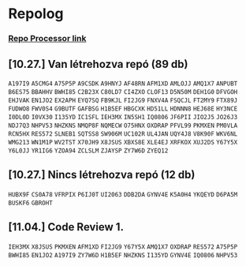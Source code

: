 # Repolog

### [Repo Processor link](https://users.nik.uni-obuda.hu/siposm/repo/)

## [10.27.] Van létrehozva repó (89 db)

`A197I9` `A5CMG4` `A75P5P` `A9CSDK` `A9HNYJ` `AF48RN` `AFM1XD` `AMLOJJ` `AMQ1X7` `ANPUBT` `B6ES75` `BBAHHV` `BWHI85` `C2B23X` `C80LD7` `CI4ZXO` `CLOF13` `D5N50M` `DEH1G0` `DFVGOH` `EHJVAK` `EN1JO2` `EX2APH` `EYQ7SQ` `FB9KJL` `FI2JG9` `FNXV4A` `FSQCJL` `FT2MY9` `FTX89J` `FUDWO8` `FWV0S4` `G9BUTF` `GAFBSG` `H1B5EF` `HBGCXK` `HD51LL` `HDNNN8` `HEJ68E` `HY3NCE` `I0DL0D` `I0VX30` `I135YD` `IC1SFL` `IEH3MX` `IN5SH1` `IQ0806` `JF6PII` `JIO2J5` `JO26J3` `NDJ7Q3` `NHPV53` `NHZKNS` `NMQP8F` `NQMECW` `O75HNX` `OXDRAP` `PFVL99` `PKMXEN` `PM0VLA` `RCN5HX` `RES572` `SLNEB1` `SQTSS8` `SW906M` `UC102R` `UL4JAN` `UQY4J8` `V8K90F` `WKV6NL` `WMG213` `WN1M1P` `WV2TST` `X70JH9` `X8JSUS` `XBXS8E` `XLE4EJ` `XRFKOX` `XUJ2DS` `Y67Y5X` `Y6L0JJ` `YR1IG6` `YZOA94` `ZCLSLM` `ZJAYSP` `ZY7W6D` `ZYEQ12` 

## [10.27.] Nincs létrehozva repó (12 db)

`HUBX9F` `CS0A78` `VFRPIX` `P6IJ0T` `UI2063` `DDB2DA` `GYNV4E` `K5A0H4` `YKQEYD` `D6PA5M` `BUSKF6` `GBROHT`

## [11.04.] Code Review 1.
`IEH3MX` `X8JSUS` `PKMXEN` `AFM1XD` `FI2JG9` `Y67Y5X` `AMQ1X7` `OXDRAP` `RES572` `A75P5P` `BWHI85` `EN1JO2` `A197I9` `ZY7W6D` `H1B5EF` `NHZKNS` `I135YD` `GYNV4E` `IQ0806` `NHPV53`
